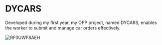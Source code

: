 
# DYCARS

Developed during my first year, my OPP project, named DYCARS, enables the worker to submit and manage car orders effectively.




![RF0UWF8AEH](https://github.com/furmul/DYAGENCY/assets/63120933/6dfa8683-4cd9-43ca-95e4-580964d1e09d)

